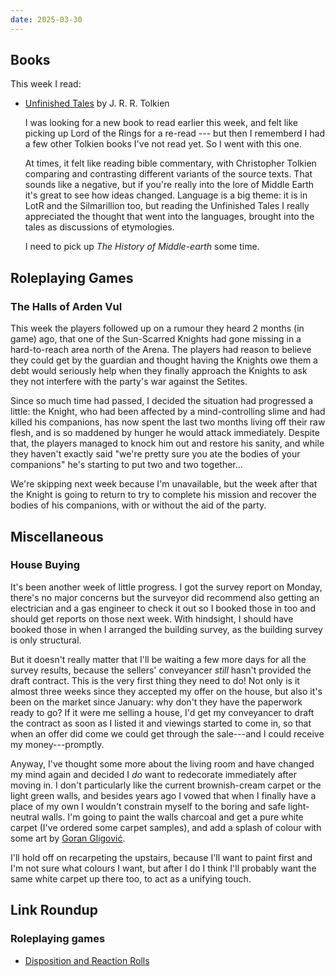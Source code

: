 ```yaml
---
date: 2025-03-30
---
```


## Books

This week I read:

- [Unfinished Tales][] by J. R. R. Tolkien

  I was looking for a new book to read earlier this week, and felt like picking
  up Lord of the Rings for a re-read --- but then I rememberd I had a few other
  Tolkien books I've not read yet.  So I went with this one.

  At times, it felt like reading bible commentary, with Christopher Tolkien
  comparing and contrasting different variants of the source texts.  That sounds
  like a negative, but if you're really into the lore of Middle Earth it's great
  to see how ideas changed.  Language is a big theme: it is in LotR and the
  Silmarillion too, but reading the Unfinished Tales I really appreciated the
  thought that went into the languages, brought into the tales as discussions of
  etymologies.

  I need to pick up *The History of Middle-earth* some time.

[Unfinished Tales]: https://en.wikipedia.org/wiki/Unfinished_Tales


## Roleplaying Games

### The Halls of Arden Vul

This week the players followed up on a rumour they heard 2 months (in game) ago,
that one of the Sun-Scarred Knights had gone missing in a hard-to-reach area
north of the Arena.  The players had reason to believe they could get by the
guardian and thought having the Knights owe them a debt would seriously help
when they finally approach the Knights to ask they not interfere with the party's
war against the Setites.

Since so much time had passed, I decided the situation had progressed a little:
the Knight, who had been affected by a mind-controlling slime and had killed his
companions, has now spent the last two months living off their raw flesh, and is
so maddened by hunger he would attack immediately.  Despite that, the players
managed to knock him out and restore his sanity, and while they haven't exactly
said "we're pretty sure you ate the bodies of your companions" he's starting to
put two and two together...

We're skipping next week because I'm unavailable, but the week after that the
Knight is going to return to try to complete his mission and recover the bodies
of his companions, with or without the aid of the party.


## Miscellaneous

### House Buying

It's been another week of little progress.  I got the survey report on Monday,
there's no major concerns but the surveyor did recommend also getting an
electrician and a gas engineer to check it out so I booked those in too and
should get reports on those next week.  With hindsight, I should have booked
those in when I arranged the building survey, as the building survey is only
structural.

But it doesn't really matter that I'll be waiting a few more days for all the
survey results, because the sellers' conveyancer *still* hasn't provided the
draft contract.  This is the very first thing they need to do!  Not only is it
almost three weeks since they accepted my offer on the house, but also it's been
on the market since January: why don't they have the paperwork ready to go?  If
it were me selling a house, I'd get my conveyancer to draft the contract as soon
as I listed it and viewings started to come in, so that when an offer did come
we could get through the sale---and I could receive my money---promptly.

Anyway, I've thought some more about the living room and have changed my mind
again and decided I *do* want to redecorate immediately after moving in.  I
don't particularly like the current brownish-cream carpet or the light green
walls, and besides years ago I vowed that when I finally have a place of my own
I wouldn't constrain myself to the boring and safe light-neutral walls.  I'm
going to paint the walls charcoal and get a pure white carpet (I've ordered some
carpet samples), and add a splash of colour with some art by [Goran Gligović][].

I'll hold off on recarpeting the upstairs, because I'll want to paint first and
I'm not sure what colours I want, but after I do I think I'll probably want the
same white carpet up there too, to act as a unifying touch.

[Goran Gligović]: https://www.inprnt.com/gallery/gorangligovic/


## Link Roundup

### Roleplaying games

- [Disposition and Reaction Rolls](https://goblinpunch.blogspot.com/2023/03/monsters-of-mythic-underworld-part-2.html)
